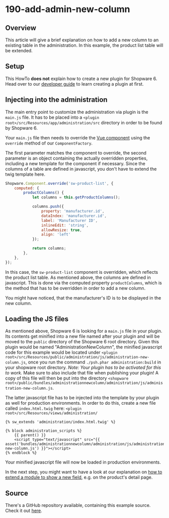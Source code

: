 # 190-add-admin-new-column

## Overview

This article will give a brief explanation on how to add a new column to an existing table in the administration. In this example, the product list table will be extended.

## Setup

This HowTo **does not** explain how to create a new plugin for Shopware 6. Head over to our [developer guide](../20-developer-guide/10-plugin-base.md) to learn creating a plugin at first.

## Injecting into the administration

The main entry point to customize the administration via plugin is the `main.js` file. It has to be placed into a `<plugin root>/src/Resources/app/administration/src` directory in order to be found by Shopware 6.

Your `main.js` file then needs to override the [Vue component](https://vuejs.org/v2/guide/components.html) using the `override` method of our `ComponentFactory`.

The first parameter matches the component to override, the second parameter is an object containing the actually overridden properties, including a new template for the component if necessary. Since the columns of a table are defined in javascript, you don't have to extend the twig template here.

```javascript
Shopware.Component.override('sw-product-list', {
    computed: {
        productColumns() {
            let columns = this.getProductColumns();

            columns.push({
                property: 'manufacturer.id',
                dataIndex: 'manufacturer.id',
                label: 'Manufacturer ID',
                inlineEdit: 'string',
                allowResize: true,
                align: 'left'
            });

            return columns;
        },
    },
});
```

In this case, the `sw-product-list` component is overridden, which reflects the product list table. As mentioned above, the columns are defined in javascript. This is done via the computed property `productColumns`, which is the method that has to be overridden in order to add a new column.

You might have noticed, that the manufacturer's ID is to be displayed in the new column.

## Loading the JS files

As mentioned above, Shopware 6 is looking for a `main.js` file in your plugin. Its contents get minified into a new file named after your plugin and will be moved to the `public` directory of the Shopware 6 root directory. Given this plugin would be named "AdministrationNewColumn", the minified javascript code for this example would be located under `<plugin root>/src/Resources/public/administration/js/administration-new-column.js`, once you run the command `./psh.phar administration:build` in your shopware root directory. _Note: Your plugin has to be activated for this to work._ Make sure to also include that file when publishing your plugin! A copy of this file will then be put into the directory `<shopware root>/public/bundles/administrationnewcolumn/administration/js/administration-new-column.js`.

The latter javascript file has to be injected into the template by your plugin as well for production environments. In order to do this, create a new file called `index.html.twig` here: `<plugin root>/src/Resources/views/administration/`

```text
{% sw_extends 'administration/index.html.twig' %}

{% block administration_scripts %}
    {{ parent() }}
    <script type="text/javascript" src="{{ asset('bundles/administrationnewcolumn/administration/js/administration-new-column.js') }}"></script>
{% endblock %}
```

Your minified javascript file will now be loaded in production environments.

In the next step, you might want to have a look at our explanation on [how to extend a module to show a new field](200-add-admin-new-field.md), e.g. on the product's detail page.

## Source

There's a GitHub repository available, containing this example source. Check it out [here](https://github.com/shopware/swag-docs-administration-new-column).

